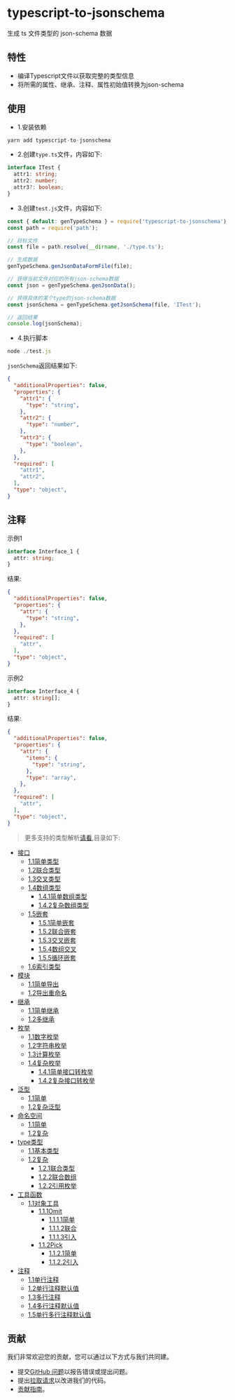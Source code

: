 # typescript-to-jsonschema

生成 ts 文件类型的 json-schema 数据

## 特性

- 编译Typescript文件以获取完整的类型信息
- 将所需的属性、继承、注释、属性初始值转换为json-schema

## 使用

- 1.安装依赖

```js
yarn add typescript-to-jsonschema
```

- 2.创建`type.ts`文件，内容如下:

```ts
interface ITest {
  attr1: string;
  attr2: number;
  attr3?: boolean;
}
```

- 3.创建`test.js`文件，内容如下:

```js
const { default: genTypeSchema } = require('typescript-to-jsonschema');
const path = require('path');

// 目标文件
const file = path.resolve(__dirname, './type.ts');

// 生成数据
genTypeSchema.genJsonDataFormFile(file);

// 获得当前文件对应的所有json-schema数据
const json = genTypeSchema.genJsonData();

// 获得具体的某个type的json-schema数据
const jsonSchema = genTypeSchema.getJsonSchema(file, 'ITest');

// 返回结果
console.log(jsonSchema); 
```

- 4.执行脚本

```js
node ./test.js
```

`jsonSchema`返回结果如下:

```json
{
  "additionalProperties": false,
  "properties": {
    "attr1": {
      "type": "string",
    },
    "attr2": {
      "type": "number",
    },
    "attr3": {
      "type": "boolean",
    },
  },
  "required": [
    "attr1",
    "attr2",
  ],
  "type": "object",
}
```

## 注释

示例1

```ts
interface Interface_1 {
  attr: string;
}
```

结果:

```json
{
  "additionalProperties": false,
  "properties": {
    "attr": {
      "type": "string",
    },
  },
  "required": [
    "attr",
  ],
  "type": "object",
}
```

示例2

```ts
interface Interface_4 {
  attr: string[];
}
```

结果:

```json
{
  "additionalProperties": false,
  "properties": {
    "attr": {
      "items": {
        "type": "string",
      },
      "type": "array",
    },
  },
  "required": [
    "attr",
  ],
  "type": "object",
}
```


> 更多支持的类型解析[请看](example/index.md),目录如下:

- [接口](example/interface.md)
  - [1.1简单类型](example/interface.md#接口)
  - [1.2联合类型](example/interface.md#12联合类型)
  - [1.3交叉类型](example/interface.md#13交叉类型)
  - [1.4数组类型](example/interface.md#14数组类型)
    - [1.4.1简单数组类型](example/interface.md#141简单数组类型)
    - [1.4.2复杂数组类型](example/interface.md#142复杂数组类型)
  - [1.5嵌套](example/interface.md#15嵌套)
    - [1.5.1简单嵌套](example/interface.md#151简单嵌套)
    - [1.5.2联合嵌套](example/interface.md#152联合嵌套)
    - [1.5.3交叉嵌套](example/interface.md#153交叉嵌套)
    - [1.5.4数组交叉](example/interface.md#154数组交叉)
    - [1.5.5循环嵌套](example/interface.md#155循环嵌套)
  - [1.6索引类型](example/interface.md#16索引类型)
- [模块](example/module.md模块)
  - [1.1简单导出](example/module.md11简单导出)
  - [1.2导出重命名](example/module.md12导出重命名)
- [继承](example/extends.md#继承)
  - [1.1简单继承](example/extends.md#11简单继承)
  - [1.2多继承](example/extends.md#12多继承)
- [枚举](example/enum.md#枚举)
  - [1.1数字枚举](example/enum.md#11数字枚举)
  - [1.2字符串枚举](example/enum.md#12字符串枚举)
  - [1.3计算枚举](example/enum.md#13计算枚举)
  - [1.4复杂枚举](example/enum.md#14复杂枚举)
    - [1.4.1简单接口转枚举](example/enum.md#141简单接口转枚举)
    - [1.4.2复杂接口转枚举](example/enum.md#142复杂接口转枚举)
- [泛型](example/generic.md#泛型)
  - [1.1简单](example/generic.md#11简单)
  - [1.2复杂泛型](example/generic.md#12复杂泛型)
- [命名空间](example/namespace.md#命名空间)
  - [1.1简单](example/namespace.md#11简单)
  - [1.2复杂](example/namespace.md#12复杂)
- [type类型](example/type.md#type类型)
  - [1.1基本类型](example/type.md#11基本类型)
  - [1.2复杂](example/type.md#12复杂)
    - [1.2.1联合类型](example/type.md#121联合类型)
    - [1.2.2联合数组](example/type.md#122联合数组)
    - [1.2.2引用枚举](example/type.md#122引用枚举)
- [工具函数](example/toolFn.md#工具函数)
  - [1.1对象工具](example/toolFn.md#11对象工具)
    - [1.1.1Omit](example/toolFn.md#111omit)
      - [1.1.1.1简单](example/toolFn.md#1111简单)
      - [1.1.1.2联合](example/toolFn.md#1112联合)
      - [1.1.1.3引入](example/toolFn.md#1113引入)
    - [1.1.2Pick](example/toolFn.md#112pick)
      - [1.1.2.1简单](example/toolFn.md#1121简单)
      - [1.1.2.2引入](example/toolFn.md#1122引入)
- [注释](example/note.md#注释)
  - [1.1单行注释](example/note.md#11单行注释)
  - [1.2单行注释默认值](example/note.md#12单行注释默认值)
  - [1.3多行注释](example/note.md#13多行注释)
  - [1.4多行注释默认值](example/note.md#14多行注释默认值)
  - [1.5单行多行注释默认值](example/note.md#15单行多行注释默认值)

## 贡献

我们非常欢迎您的贡献，您可以通过以下方式与我们共同建。

- 提交[GitHub 问题](https://github.com/yunke-yunfly/typescript-to-jsonschema/issues)以报告错误或提出问题。
- 提出[拉取请求](https://github.com/yunke-yunfly/typescript-to-jsonschema/pulls)以改进我们的代码。
- [贡献指南](CONTRIBUTING.md)。